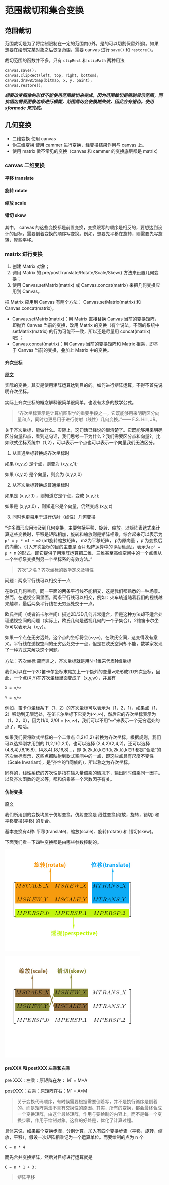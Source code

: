 # 范围裁切和集合变换

## 范围裁切

范围裁切是为了将绘制限制在一定的范围内(/外，是的可以切割保留外部)。如果想要在绘制完某对象之后恢复范围，需要 canvas 进行 `save()` 和 `restore()`。

裁切范围的函数并不多，只有 `clipRect` 和 `clipPath` 两种用法

```
canvas.save();  
canvas.clipRect(left, top, right, bottom);  
canvas.drawBitmap(bitmap, x, y, paint);  
canvas.restore();  
```

***想要改变图像的形状不能使用范围裁切来完成，因为范围裁切是限制显示范围，而抗锯齿需要图像边缘进行模糊，范围裁切会使模糊失效，因此会有锯齿。使用 xformode 来完成。***



## 几何变换

- 二维变换 使用 canvas 
- 伪三维变换 使用 cammer 进行变换，经变换结果作用与 canvas 上。
- 使用 matrix 做不常见的变换（canvas 和 cammer 的变换底层都是 matrix）

### canvas 二维变换

#### 平移 translate
#### 旋转 rotate
#### 缩放 scale
#### 错切 skew

其中， canvas 的这些变换都是前置变换，变换跟写的顺序是相反的，要想达到设计的目标，需要倒着变换的顺序写变换。例如，想要先平移在旋转，则需要先写旋转，厚些平移。


### matrix 进行变换

1. 创建 Matrix 对象；
2. 调用 Matrix 的 pre/postTranslate/Rotate/Scale/Skew() 方法来设置几何变换；
3. 使用 Canvas.setMatrix(matrix) 或 Canvas.concat(matrix) 来把几何变换应用到 Canvas。

把 Matrix 应用到 Canvas 有两个方法： Canvas.setMatrix(matrix) 和 Canvas.concat(matrix)。

- Canvas.setMatrix(matrix)：用 Matrix 直接替换 Canvas 当前的变换矩阵，即抛弃 Canvas 当前的变换，改用 Matrix 的变换（有个说法，不同的系统中 setMatrix(matrix) 的行为可能不一致，所以还是尽量用 concat(matrix) 吧）；
- Canvas.concat(matrix)：用 Canvas 当前的变换矩阵和 Matrix 相乘，即基于 Canvas 当前的变换，叠加上 Matrix 中的变换。



#### 齐次坐标
[原文](https://www.sohu.com/a/191233794_667928)

实际的变换，其实是使用矩阵运算达到目的的。如何进行矩阵运算，不得不首先说明齐次坐标。

实际上齐次坐标的概念解释很简单很简单。也没有太多的数学公式。

> “齐次坐标表示是计算机图形学的重要手段之一，它既能够用来明确区分向量和点，同时也更易用于进行仿射（线性）几何变换。”—— F.S. Hill, JR。

关于齐次坐标，能做什么。实际上，这句话已经说的很清楚了。它既能够用来明确区分向量和点，看到这句话，我们思考一下为什么？我们需要区分点和向量?。比如欧式坐标系统中（1,2），可以表示一个点也可以表示一个向量我们无法区分。

1. 从普通坐标转换成齐次坐标时

如果 (x,y,z) 是个点，则变为 (x,y,z,1);

如果 (x,y,z) 是个向量，则变为 (x,y,z,0)

2. 从齐次坐标转换成普通坐标时

如果是 (x,y,z,1) ，则知道它是个点，变成 (x,y,z);

如果是 (x,y,z,0) ，则知道它是个向量，仍然变成 (x,y,z)

3. 同时也更易用于进行仿射（线性）几何变换

“许多图形应用涉及到几何变换，主要包括平移、旋转、缩放。以矩阵表达式来计算这些变换时，平移是矩阵相加，旋转和缩放则是矩阵相乘，综合起来可以表示为 `p' = p * m1 + m2` (m1旋转缩放矩阵， m2为平移矩阵， p为原向量 ，p'为变换后的向量)。引入齐次坐标的目的主要是 `合并` 矩阵运算中的 `乘法和加法`，表示为 `p' = p * M` 的形式。即它提供了用矩阵运算把二维、三维甚至高维空间中的一个点集从一个坐标系变换到另一个坐标系的有效方法。”

> 齐次”之名？齐次坐标的数学定义及特性

问题：两条平行线可以相交于一点

在欧氏几何空间，同一平面的两条平行线不能相交，这是我们都熟悉的一种场景。
然而，在透视空间里面，两条平行线可以相交，例如：火车轨道随着我们的视线越来越窄，最后两条平行线在无穷远处交于一点。

欧氏空间（或者笛卡尔空间）描述2D/3D几何非常适合，但是这种方法却不适合处理透视空间的问题（实际上，欧氏几何是透视几何的一个子集合），2维笛卡尔坐标可以表示为（x,y）。

如果一个点在无穷远处，这个点的坐标将会(∞,∞)，在欧氏空间，这变得没有意义。平行线在透视空间的无穷远处交于一点，但是在欧氏空间却不能，数学家发现了一种方式来解决这个问题。

方法：齐次坐标
简而言之，齐次坐标就是用N+1维来代表N维坐标

我们可以在一个2D笛卡尔坐标末尾加上一个额外的变量w来形成2D齐次坐标，因此，一个点(X,Y)在齐次坐标里面变成了（x,y,w），并且有

```
X = x/w

Y = y/w
```

例如，笛卡尔坐标系下（1，2）的齐次坐标可以表示为（1，2，1），如果点（1，2）移动到无限远处，在笛卡尔坐标下它变为(∞,∞)，然后它的齐次坐标表示为（1，2，0），因为(1/0, 2/0) = (∞,∞)，我们可以不用”∞"来表示一个无穷远处的点了，哈哈。


如果我们要将欧式坐标的一个二维点 (1,2)(1,2) 转换为齐次坐标，根据规则，我们可以选择刚才用到的 (1,2,1)(1,2,1)，也可以选择 (2,4,2)(2,4,2)，还可以选择 (4,8,4),(8,16,8)...(4,8,4),(8,16,8)...，即 (k,2k,k),k∈R(k,2k,k),k∈R 都是“合法”的齐次坐标表示，这些点都映射到欧式空间中的一点，即这些点具有尺度不变性（Scale Invariant），是“齐性的”(同族的)，所以称之为齐次坐标。

同样的，线性系统的齐次性是指在输入量倍乘的情况下，输出同时倍乘同一因子。以及齐次函数的定义等，都和倍乘某一个常数因子有关。

#### 仿射变换

[原文](https://www.gcssloop.com/customview/Matrix_Basic)


我们所用到的变换均属于仿射变换，仿射变换是 线性变换(缩放，旋转，错切) 和 平移变换(平移) 的复合。

基本变换有4种: 平移(translate)、缩放(scale)、旋转(rotate) 和 错切(skew)。

下面我们看一下四种变换都是由哪些参数控制的。

![参数的作用](image/matrix_user1.jpg)

![参数的作用](image/matrix_user2.jpg)


#### preXXX 和 postXXX 左乘和右乘

pre XXX：左乘：原矩阵在左： M` = M*A

postXXX：右乘：原矩阵在右：M` = A*M

> 关于变换代码顺序，有时候需要根据需要倒着写，并不是执行循序是倒着的。而是矩阵乘法不具有交换性的原因。其实，所有的变换，都会最终合成一个变换矩阵，由这个最终矩阵，作用与要绘制的内容上，而不是每一个变换步骤，作用于绘制对象。这样的好处是，优化了计算过程。

具体来说，如果每个变换步骤，分别计算，加入有四个变换步骤（平移，旋转，缩放，平移），假设一次矩阵相乘记为一个运算单位。而要绘制的点为 n 个

```
C = n * 4
```

而先合并变换矩阵，然后对目标进行运算就是

```
C = n * 1 + 3;
```





> 矩阵平移


